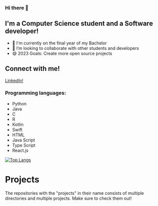 ### Hi there 👋

## I'm a Computer Science student and a Software developer!
- 🔭 I'm currently on the final year of my Bachelor
- 👯 I’m looking to collaborate with other students and developers
- 😄 2023 Goals: Create more open source projects


## Connect with me!
[LinkedIn!](https://www.linkedin.com/in/amaduswaray/)


### Programming languages:
- Python
- Java
- C
- R
- Kotlin
- Swift
- HTML
- Java Script
- Type Script
- React.js


[![Top Langs](https://github-readme-stats.vercel.app/api/top-langs/?username=amaduswaray)](https://github.com/anuraghazra/github-readme-stats)


# Projects
The repositories with the "projects" in their name consists of multiple directories and multiple projects. Make sure to check them out!
